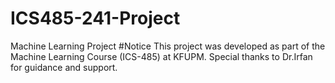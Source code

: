 # ICS485-241-Project
Machine Learning Project
#Notice
This project was developed as part of the Machine Learning Course (ICS-485) at KFUPM. Special thanks to Dr.Irfan for guidance and support.
